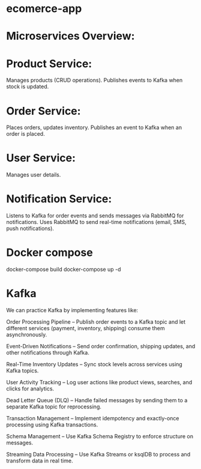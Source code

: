 # ecomerce-app
# Microservices Overview:
# Product Service:

Manages products (CRUD operations).
Publishes events to Kafka when stock is updated.
# Order Service:

Places orders, updates inventory.
Publishes an event to Kafka when an order is placed.
# User Service:

Manages user details.
# Notification Service:

Listens to Kafka for order events and sends messages via RabbitMQ for notifications.
Uses RabbitMQ to send real-time notifications (email, SMS, push notifications).
# Docker compose 
docker-compose build
docker-compose up -d
# Kafka
We can practice Kafka by implementing features like:

Order Processing Pipeline – Publish order events to a Kafka topic and let different services (payment, inventory, shipping) consume them asynchronously.

Event-Driven Notifications – Send order confirmation, shipping updates, and other notifications through Kafka.

Real-Time Inventory Updates – Sync stock levels across services using Kafka topics.

User Activity Tracking – Log user actions like product views, searches, and clicks for analytics.

Dead Letter Queue (DLQ) – Handle failed messages by sending them to a separate Kafka topic for reprocessing.

Transaction Management – Implement idempotency and exactly-once processing using Kafka transactions.

Schema Management – Use Kafka Schema Registry to enforce structure on messages.

Streaming Data Processing – Use Kafka Streams or ksqlDB to process and transform data in real time.
